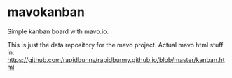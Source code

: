 # mavokanban

Simple kanban board with mavo.io. 

This is just the data repository for the mavo project. Actual mavo html stuff in: https://github.com/rapidbunny/rapidbunny.github.io/blob/master/kanban.html
